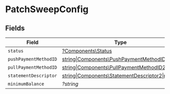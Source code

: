 # PatchSweepConfig


## Fields

| Field                                                                                         | Type                                                                                          | Required                                                                                      | Description                                                                                   |
| --------------------------------------------------------------------------------------------- | --------------------------------------------------------------------------------------------- | --------------------------------------------------------------------------------------------- | --------------------------------------------------------------------------------------------- |
| `status`                                                                                      | [?Components\Status](../../Models/Components/Status.md)                                       | :heavy_minus_sign:                                                                            | N/A                                                                                           |
| `pushPaymentMethodID`                                                                         | [string\|Components\PushPaymentMethodID2\|null](../../Models/Components/PushPaymentMethodID.md) | :heavy_minus_sign:                                                                            | N/A                                                                                           |
| `pullPaymentMethodID`                                                                         | [string\|Components\PullPaymentMethodID2\|null](../../Models/Components/PullPaymentMethodID.md) | :heavy_minus_sign:                                                                            | N/A                                                                                           |
| `statementDescriptor`                                                                         | [string\|Components\StatementDescriptor2\|null](../../Models/Components/StatementDescriptor.md) | :heavy_minus_sign:                                                                            | N/A                                                                                           |
| `minimumBalance`                                                                              | *?string*                                                                                     | :heavy_minus_sign:                                                                            | N/A                                                                                           |